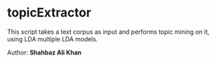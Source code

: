 # topicExtractor

This script takes a text corpus as input and performs topic mining on it, using LDA multiple LDA models.

Author: **Shahbaz Ali Khan**
